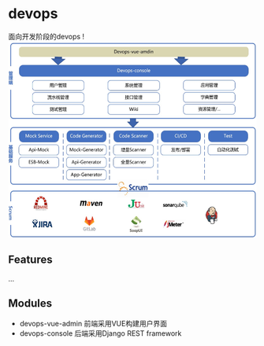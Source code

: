 # devops
面向开发阶段的devops
! <img src="https://github.com/lilinghell/devops/blob/master/doc/img/ljjg.jpg" height=400px alt="逻辑架构"/>

## Features

...

## Modules
* devops-vue-admin
前端采用VUE构建用户界面
* devops-console
后端采用Django REST framework
